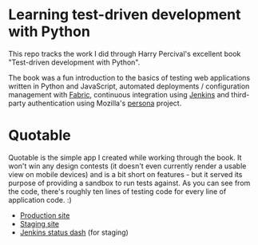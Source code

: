 # Learning test-driven development with Python

This repo tracks the work I did through Harry Percival's excellent book "Test-driven development with Python".  

The book was a fun introduction to the basics of testing web applications written in Python and JavaScript, automated deployments / configuration management with [Fabric](http://www.fabfile.org/), continuous integration using [Jenkins](https://jenkins-ci.org/) and third-party authentication using Mozilla's [persona](https://www.mozilla.org/en-US/persona/) project.

# Quotable

Quotable is the simple app I created while working through the book. It won't win any design contests (it doesn't even currently render a usable view on mobile devices) and is a bit short on features - but it served its purpose of providing a sandbox to run tests against. As you can see from the code, there's roughly ten lines of testing code for every line of application code. :) 

*  [Production site](http://www.quotable.site)
*  [Staging site](http://staging.quotable.site)
*  [Jenkins status dash](http://jenkins.quotable.site/view/Quotable/) (for staging)
